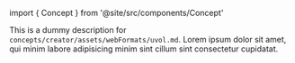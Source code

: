 import { Concept } from '@site/src/components/Concept'

<Concept
  title    = "assets/webFormats/uvol"
  kind     = "Advanced"
  category = "Creator"
  block    = {true}>
This is a dummy description for `concepts/creator/assets/webFormats/uvol.md`.
Lorem ipsum dolor sit amet, qui minim labore adipisicing minim sint cillum sint consectetur cupidatat.
</Concept>

